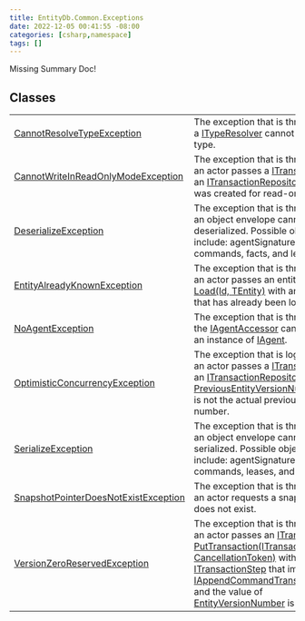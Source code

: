 ```yaml
---
title: EntityDb.Common.Exceptions
date: 2022-12-05 00:41:55 -08:00
categories: [csharp,namespace]
tags: []
---
```


Missing Summary Doc!
## Classes
<table><tr><td><a href='/posts/csharp.member.entitydb.common.exceptions.cannotresolvetypeexception/'>CannotResolveTypeException</a></td><td>
The exception that is thrown when a <a href='/posts/csharp.member.entitydb.common.typeresolvers.ityperesolver/'>ITypeResolver</a> cannot resolve a type.
</td></tr><tr><td><a href='/posts/csharp.member.entitydb.common.exceptions.cannotwriteinreadonlymodeexception/'>CannotWriteInReadOnlyModeException</a></td><td>
The exception that is thrown when an actor passes a <a href='/posts/csharp.member.entitydb.abstractions.transactions.itransaction/'>ITransaction</a> to an
<a href='/posts/csharp.member.entitydb.abstractions.transactions.itransactionrepository/'>ITransactionRepository</a> that was created for read-only mode.
</td></tr><tr><td><a href='/posts/csharp.member.entitydb.common.exceptions.deserializeexception/'>DeserializeException</a></td><td>
The exception that is thrown when an object envelope cannot be deserialized. Possible objects include:
agentSignatures,
commands, facts, and leases.
</td></tr><tr><td><a href='/posts/csharp.member.entitydb.common.exceptions.entityalreadyknownexception/'>EntityAlreadyKnownException</a></td><td>
The exception that is thrown when an actor passes an entity id to
<!--/posts/csharp.member.entitydb.abstractions.transactions.builders.itransactionbuilder`1.load/--><a href='#'>Load(Id, TEntity)</a>
with an entity id that has already been loaded.
</td></tr><tr><td><a href='/posts/csharp.member.entitydb.common.exceptions.noagentexception/'>NoAgentException</a></td><td>
The exception that is thrown when the <a href='/posts/csharp.member.entitydb.abstractions.agents.iagentaccessor/'>IAgentAccessor</a> cannot return an instance of
<a href='/posts/csharp.member.entitydb.abstractions.agents.iagent/'>IAgent</a>.
</td></tr><tr><td><a href='/posts/csharp.member.entitydb.common.exceptions.optimisticconcurrencyexception/'>OptimisticConcurrencyException</a></td><td>
The exception that is logged when an actor passes a <a href='/posts/csharp.member.entitydb.abstractions.transactions.itransaction/'>ITransaction</a> to an
<a href='/posts/csharp.member.entitydb.abstractions.transactions.itransactionrepository/'>ITransactionRepository</a> with a
<!--/posts/csharp.member.entitydb.abstractions.transactions.steps.iappendcommandtransactionstep.previousentityversionnumber/--><a href='#'>PreviousEntityVersionNumber</a> that is not the actual
previous version number.
</td></tr><tr><td><a href='/posts/csharp.member.entitydb.common.exceptions.serializeexception/'>SerializeException</a></td><td>
The exception that is thrown when an object envelope cannot be serialized. Possible objects include:
agentSignatures,
commands, leases, and tags.
</td></tr><tr><td><a href='/posts/csharp.member.entitydb.common.exceptions.snapshotpointerdoesnotexistexception/'>SnapshotPointerDoesNotExistException</a></td><td>
The exception that is thrown when an actor requests a snapshot that does not exist.
</td></tr><tr><td><a href='/posts/csharp.member.entitydb.common.exceptions.versionzeroreservedexception/'>VersionZeroReservedException</a></td><td>
The exception that is thrown when an actor passes an <a href='/posts/csharp.member.entitydb.abstractions.transactions.itransaction/'>ITransaction</a> to
<!--/posts/csharp.member.entitydb.abstractions.transactions.itransactionrepository.puttransaction/--><a href='#'>PutTransaction(ITransaction, CancellationToken)</a> with on a
<a href='/posts/csharp.member.entitydb.abstractions.transactions.steps.itransactionstep/'>ITransactionStep</a> that implements <a href='/posts/csharp.member.entitydb.abstractions.transactions.steps.iappendcommandtransactionstep/'>IAppendCommandTransactionStep</a>
and the value of <!--/posts/csharp.member.entitydb.abstractions.transactions.steps.itransactionstep.entityversionnumber/--><a href='#'>EntityVersionNumber</a> is equal to <code class='language-plaintext highlighter-rouge'>0</code>.
</td></tr></table>
